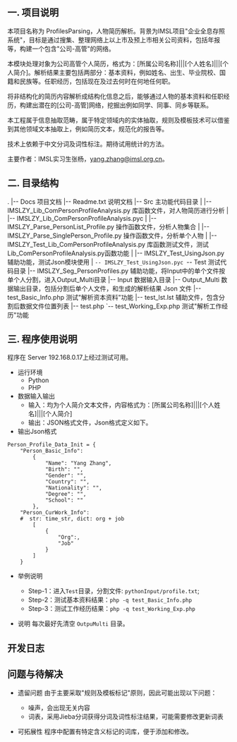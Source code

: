 ## 一. 项目说明
本项目名称为 ProfilesParsing，人物简历解析。背景为IMSL项目"企业全息存照系统"，目标是通过搜集、整理网络上以上市及预上市相关公司资料，包括年报等，构建一个包含"公司-高管"的网络。

本模块处理对象为公司高管个人简历，格式为：[所属公司名称]|||[个人姓名]|||[个人简介]。解析结果主要包括两部分：基本资料，例如姓名、出生、毕业院校、国籍和民族等。任职经历，包括现在及过去何时在何地任何职。

将非结构化的简历内容解析成结构化信息之后，能够通过人物的基本资料和任职经历，构建出潜在的[公司-高管]网络，挖掘出例如同学、同事、同乡等联系。

本工程属于信息抽取范畴，属于特定领域内的实体抽取，规则及模板技术可以借鉴到其他领域文本抽取上，例如简历文本，规范化的报告等。

技术上依赖于中文分词及词性标注。期待试用统计的方法。

主要作者：IMSL实习生张杨，[yang.zhang@imsl.org.cn](yang.zhang@imsl.org.cn)。


## 二. 目录结构
>
.
|-- Docs												项目文档
|-- Readme.txt											说明文档
|-- Src													主功能代码目录
|   |-- IMSLZY_Lib_ComPersonProfileAnalysis.py			库函数文件，对人物简历进行分析
|   |-- IMSLZY_Lib_ComPersonProfileAnalysis.pyc
|   |-- IMSLZY_Parse_PersonList_Profile.py				操作函数文件，分析人物集合
|   |-- IMSLZY_Parse_SinglePerson_Profile.py			操作函数文件，分析单个人物
|   |-- IMSLZY_Test_Lib_ComPersonProfileAnalysis.py		库函数测试文件，测试 Lib_ComPersonProfileAnalysis.py函数功能
|   |-- IMSLZY_Test_UsingJson.py						辅助功能，测试Json模块使用
|   `-- IMSLZY_Test_UsingJson.pyc
`-- Test											    测试代码目录
    |-- IMSLZY_Seg_PersonProfiles.py					辅助功能，将Input中的单个文件按单个人分割，进入Output_Multi目录
    |-- Input											数据输入目录
    |-- Output_Multi									数据输出目录，包括分割后单个人文件，和生成的解析结果 Json 文件
    |-- test_Basic_Info.php								测试"解析资本资料"功能
    |-- test_lst.lst									辅助文件，包含分割后数据文件位置列表
    |-- test.php
    `-- test_Working_Exp.php							测试"解析工作经历"功能


## 三. 程序使用说明
程序在 Server 192.168.0.17上经过测试可用。
- 运行环境
	- Python
	- PHP
- 数据输入输出
	- 输入：均为个人简介文本文件，内容格式为：[所属公司名称]|||[个人姓名]|||[个人简介]
	- 输出：JSON格式文件，Json格式定义如下。
- 输出Json格式
```
Person_Profile_Data_Init = {
    "Person_Basic_Info":
        {
            "Name": "Yang Zhang",
            "Birth": "",
            "Gender": "",
            "Country": "",
            "Nationality": "",
            "Degree": "",
            "School": ""
        },
    "Person_CurWork_Info":
    #  str: time_str, dict: org + job
        [
			{
				"Org":,
				"Job"
			}
		]
    }
```


- 举例说明
	- Step-1：进入`Test`目录，分割文件: `pythonInput/profile.txt`;
	- Step-2：测试基本资料结果：`php -q test_Basic_Info.php`
	- Step-3：测试工作经历结果：`php -q test_Working_Exp.php`

- 说明
	每次最好先清空 ` OutpuMulti ` 目录。

## 开发日志

## 问题与待解决
- 遗留问题
由于主要采取"规则及模板标记"原则，因此可能出现以下问题：
	- 噪声，会出现无关内容
	- 词表，采用Jieba分词获得分词及词性标注结果，可能需要修改更新词表

- 可拓展性
程序中配置有特定含义标记的词库，便于添加和修改。
